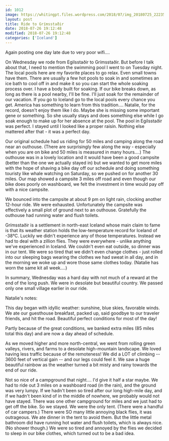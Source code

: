 ```yaml
---
id: 1012
image: https://whitingpt.files.wordpress.com/2018/07/img_20180725_222358.jpg
layout: post
title: Ride to Grímsstaðir
date: 2018-07-26 19:12:48
modified: 2018-07-26 19:12:48
categories: ['Iceland']
---
```


Again posting one day late due to very poor wifi....

On Wednesday we rode from Egilsstaðir to Grímsstaðir. But before I talk about that, I need to mention the swimming pool I went to on Tuesday night. The local pools here are my favorite places to go relax. Even small towns have them. There are usually a few hot pools to soak in and sometimes an ice bath to cool off in and make it so you can start the whole soaking process over. I have a body built for soaking. If our bike breaks down, as long as there is a pool nearby, I'll be fine. I'll just soak for the remainder of our vacation. If you go to Iceland go to the local pools every chance you get. America has something to learn from this tradition.... Natalie, for the record, doesn't enjoy them like I do. Maybe she is missing some important gene or something. So she usually stays and does something else while I go soak enough to make up for her absence at the pool. The pool in Egilsstaðir was perfect. I stayed until I looked like a proper raisin. Nothing else mattered after that - it was a perfect day.

Our original schedule had us riding for 50 miles and camping along the road near an outhouse. (There are surprisingly few along the way - especially when you are on bike and 50 miles is measured in many hours....) The outhouse was in a lovely location and it would have been a good campsite (better than the one we actually stayed in) but we wanted to get more miles with the hope of shaving a bike day off our schedule and doing something touristy like whale watching on Saturday, so we pushed on for another 30 miles. Our map showed a campsite 3 miles off road and even though our bike does poorly on washboard, we felt the investment in time would pay off with a nice campsite.

We bounced into the campsite at about 9 pm on light rain, clocking another 12-hour ride. We were exhausted. Unfortunately the campsite was effectively a small plot of ground next to an outhouse. Gratefully the outhouse had running water and flush toilets.

Grímsstaðir is a settlement in north-east Iceland whose main claim to fame is that its weather station holds the low-temperature record for Iceland of -38°C. Luckily we didn't experience any of those temperatures. Instead we had to deal with a zillion flies. They were everywhere - unlike anything we've experienced in Iceland. We couldn't even eat outside, so dinner was in our tent. We were so tired that we didn't even change clothes - just rolled into our sleeping bags wearing the clothes we had sweat in all day, and in the morning we woke up and wore those same clothes today. (Natalie has worn the same kit all week....)

In summary, Wednesday was a hard day with not much of a reward at the end of the long push. We were in desolate but beautiful country. We passed only one small village earlier in our ride.

Natalie's notes:

This day began with idyllic weather: sunshine, blue skies, favorable winds. We ate our guesthouse breakfast, packed up, said goodbye to our traveler friends, and hit the road. Beautiful perfect conditions for most of the day!

Partly because of the great conditions, we banked extra miles (85 miles total this day) and are now a day ahead of schedule.

As we moved higher and more north-central, we went from rolling green valleys, rivers, and farms to a desolate high-mountain landscape. We loved having less traffic because of the remoteness! We did a LOT of climbing -- 3600 feet of vertical gain -- and our legs could feel it. We saw a huge beautiful rainbow as the weather turned a bit misty and rainy towards the end of our ride.

Not so nice of a campground that night.... I'd give it half a star maybe. We had to ride out 3 miles on a washboard road (in the rain), and the ground was very lumpy. If we hadn't been so tired after our long high-mile day, and if we hadn't been kind of in the middle of nowhere, we probably would not have stayed. There was one other campground for miles and we just had to get off the bike. So we stayed. We were the only tent. (There were a handful of car campers.) There were SO many little annoying black flies, it was outrageous. We ate dinner in the tent to avoid them. But the little metal bathroom did have running hot water and flush toilets, which is always nice. (No shower though.) We were so tired and annoyed by the flies we decided to sleep in our bike clothes, which turned out to be a bad idea.
